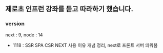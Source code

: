 ## 제로초 인프런 강좌를 듣고 따라하기 했습니다.

### version

next : 9,
node : 14

- 1118 : SSR SPA CSR NEXT 사용 이유 개념 정리, next로 프론트 서버 띄워봄
